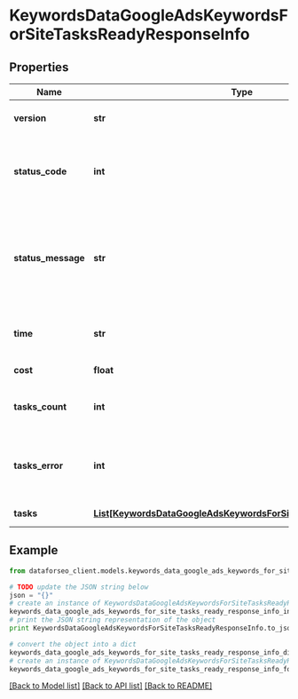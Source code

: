 # KeywordsDataGoogleAdsKeywordsForSiteTasksReadyResponseInfo


## Properties

Name | Type | Description | Notes
------------ | ------------- | ------------- | -------------
**version** | **str** | the current version of the API | [optional] 
**status_code** | **int** | general status code you can find the full list of the response codes here | [optional] 
**status_message** | **str** | general informational message you can find the full list of general informational messages here | [optional] 
**time** | **str** | total execution time, seconds | [optional] 
**cost** | **float** | total tasks cost, USD | [optional] 
**tasks_count** | **int** | the number of tasks in the tasks array | [optional] 
**tasks_error** | **int** | the number of tasks in the tasks array returned with an error | [optional] 
**tasks** | [**List[KeywordsDataGoogleAdsKeywordsForSiteTasksReadyTaskInfo]**](KeywordsDataGoogleAdsKeywordsForSiteTasksReadyTaskInfo.md) | array of tasks | [optional] 

## Example

```python
from dataforseo_client.models.keywords_data_google_ads_keywords_for_site_tasks_ready_response_info import KeywordsDataGoogleAdsKeywordsForSiteTasksReadyResponseInfo

# TODO update the JSON string below
json = "{}"
# create an instance of KeywordsDataGoogleAdsKeywordsForSiteTasksReadyResponseInfo from a JSON string
keywords_data_google_ads_keywords_for_site_tasks_ready_response_info_instance = KeywordsDataGoogleAdsKeywordsForSiteTasksReadyResponseInfo.from_json(json)
# print the JSON string representation of the object
print KeywordsDataGoogleAdsKeywordsForSiteTasksReadyResponseInfo.to_json()

# convert the object into a dict
keywords_data_google_ads_keywords_for_site_tasks_ready_response_info_dict = keywords_data_google_ads_keywords_for_site_tasks_ready_response_info_instance.to_dict()
# create an instance of KeywordsDataGoogleAdsKeywordsForSiteTasksReadyResponseInfo from a dict
keywords_data_google_ads_keywords_for_site_tasks_ready_response_info_form_dict = keywords_data_google_ads_keywords_for_site_tasks_ready_response_info.from_dict(keywords_data_google_ads_keywords_for_site_tasks_ready_response_info_dict)
```
[[Back to Model list]](../README.md#documentation-for-models) [[Back to API list]](../README.md#documentation-for-api-endpoints) [[Back to README]](../README.md)


